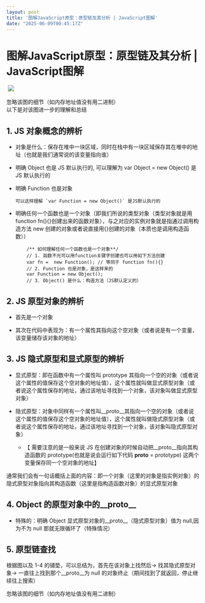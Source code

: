 ```yaml
---
layout: post
title: '图解JavaScript原型：原型链及其分析 | JavaScript图解'
date: "2025-06-09T00:45:17Z"
---
```

图解JavaScript原型：原型链及其分析 | JavaScript图解
=====================================

​​ [![](https://img2024.cnblogs.com/blog/1036268/202506/1036268-20250608194417835-2011942145.png)](https://www.logdict.com/archives/1749373703567)

忽略该图的细节（如内存地址值没有用二进制）  
以下是对该图进一步的理解和总结

1\. JS 对象概念的辨析
--------------

*   对象是什么：保存在堆中一块区域，同时在栈中有一块区域保存其在堆中的地址（也就是我们通常说的该变量指向谁）
    
*   明确 Object 也是 JS 默认执行的, 可以理解为 var Object = new Object()​ 是 JS 默认执行的
    
*   明确 Function 也是对象
    
        可以这样理解 `var Function = new Object()` 是JS默认执行的
        
    
*   明确任何一个函数也是一个对象（即我们所说的类型对象（类型对象就是用 function fn(){}​ ​创建出来的函数对象），与之对应的实例对象就是指通过调用构造方法 new 创建的对象或者说直接用{}创建的对象（本质也是调用构造函数））
    
        	/** 如何理解任何一个函数也是一个对象**/
        	// 1. 函数不光可以用function关键字创建也可以用如下方法创建
        	var fn =  new Function(); // 等同于 function fn(){}
        	// 2. Function 也是对象，是这样来的
        	var Function = new Object();
        	// 3. Object() 是什么：构造方法（JS默认定义的）
        
    

2\. JS 原型对象的辨析
--------------

*   首先是一个对象
    
*   其次在代码中表现为：有一个属性其指向这个空对象（或者说是有一个变量，该变量储存该对象的地址）
    

3\. JS 隐式原型和显式原型的辨析
-------------------

*   显式原型：即在函数中有一个属性叫 prototype 其指向一个空的对象（或者说这个属性的值保存这个空对象的地址值），这个属性就叫做显式原型对象（或者说这个属性保存的地址，通过该地址寻找到一个对象，该对象叫做显式原型对象）
    
*   隐式原型：对象中同样有一个属性叫\_\_proto\_\_其指向一个空的对象（或者说这个属性的值保存这个空对象的地址值），这个属性就叫做隐式原型对象（或者说这个属性保存的地址，通过该地址寻找到一个对象，该对象叫隐式原型对象）
    
    *   【 需要注意的是一般来说 JS 在创建对象的时候自动把\_\_proto\_\_指向其构造函数的 prototype(也就是说会运行如下代码 **proto** = prototype​) 这两个变量保存同一个空对象的地址】

通常我们会有一句话概括上面的内容：即一个对象（这里的对象是指实例对象）的隐式原型对象指向其构造函数（这里是指构造函数对象）的显式原型对象

4\. Object 的原型对象中的\_\_proto\_\_
-------------------------------

*   特殊的：明确 Object 显式原型对象的\_\_proto\_\_（隐式原型对象）值为 null,因为不为 null 那就无限循环了（特殊情况）

5\. 原型链查找
---------

根据图以及 1-4 的铺垫，可以总结为，首先在该对象上找然后-> 找其隐式原型对象-> 一直往上找到那个\_\_proto\_\_为 null 的对象终止（期间找到了就返回，停止继续往上搜索）

忽略该图的细节（如内存地址值没有用二进制）